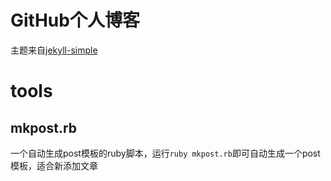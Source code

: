 # GitHub个人博客
主题来自[jekyll-simple](https://github.com/wild-flame/jekyll-simple)

# tools

## mkpost.rb
一个自动生成post模板的ruby脚本，运行`ruby mkpost.rb`即可自动生成一个post模板，适合新添加文章
